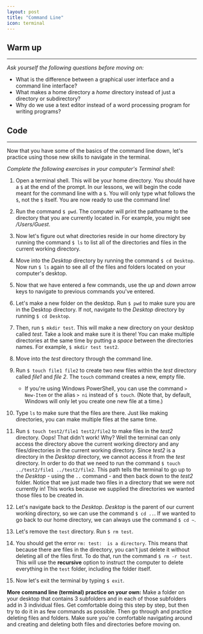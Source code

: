 ```yaml
---
layout: post
title: "Command Line"
icon: terminal
---
```

## Warm up

* * *

_Ask yourself the following questions before moving on:_

*   What is the difference between a graphical user interface and a command line interface?
*   What makes a home directory a _home_ directory instead of just a directory or subdirectory?
*   Why do we use a text editor instead of a word processing program for writing programs?

## Code

* * *

Now that you have some of the basics of the command line down, let's practice using those new skills to navigate in the terminal.

_Complete the following exercises in your computer's Terminal shell:_

1.  Open a terminal shell. This will be your home directory. You should have a `$` at the end of the prompt. In our lessons, we will begin the code meant for the command line with a `$`. You will only type what follows the `$`, not the `$` itself. You are now ready to use the command line!

2.  Run the command `$ pwd`. The computer will print the pathname to the directory that you are currently located in. For example, you might see _/Users/Guest_.

3.  Now let's figure out what directories reside in our home directory by running the command `$ ls` to list all of the directories and files in the current working directory.

4.  Move into the _Desktop_ directory by running the command `$ cd Desktop`. Now run `$ ls` again to see all of the files and folders located on your computer's desktop.

5.  Now that we have entered a few commands, use the _up_ and _down_ arrow keys to navigate to previous commands you've entered.

6.  Let's make a new folder on the desktop. Run `$ pwd` to make sure you are in the Desktop directory. If not, navigate to the _Desktop_ directory by running `$ cd Desktop`.

7.  Then, run `$ mkdir test`. This will make a new directory on your desktop called _test_. Take a look and make sure it is there! You can make multiple directories at the same time by putting a _space_ between the directories names. For example, `$ mkdir test test2`.

8.  Move into the _test_ directory through the command line.

9.  Run `$ touch file1 file2` to create two new files within the _test_ directory called _file1_ and _file 2_. The `touch` command creates a new, empty file.

    *   If you're using Windows PowerShell, you can use the command `>  New-Item` or the alias `> ni` instead of `$ touch`. (Note that, by default, Windows will only let you create one new file at a time.)

1.  Type `ls` to make sure that the files are there. Just like making directories, you can make multiple files at the same time.

2.  Run `$ touch test2/file1 test2/file2` to make files in the _test2_ directory. Oops! That didn't work! Why? Well the terminal can only access the directory above the current working directory and any files/directories in the current working directory. Since _test2_ is a directory in the _Desktop_ directory, we cannot access it from the _test_ directory. In order to do that we need to run the command `$ touch ../test2/file1 ../test2/file2`. This path tells the terminal to go up to the _Desktop_ - using the `..` command - and then back down to the _test2_ folder. Notice that we just made two files in a directory that we were not currently in! This works because we supplied the directories we wanted those files to be created in.

3.  Let's navigate back to the _Desktop_. _Desktop_ is the parent of our current working directory, so we can use the command `$ cd ..`. If we wanted to go back to our home directory, we can always use the command `$ cd ~`.

4.  Let's remove the `test` directory. Run `$ rm test`.

5.  You should get the error `rm: test:  is a directory`. This means that because there are files in the directory, you can't just delete it without deleting all of the files first. To do that, run the command `$ rm -r test`. This will use the **recursive** option to instruct the computer to delete everything in the `test` folder, including the folder itself.

6.  Now let's exit the terminal by typing `$ exit`.

**More command line (terminal) practice on your own:** Make a folder on your desktop that contains 3 subfolders and in each of those subfolders add in 3 individual files. Get comfortable doing this step by step, but then try to do it in as few commands as possible. Then go through and practice deleting files and folders. Make sure you're comfortable navigating around and creating and deleting both files and directories before moving on.